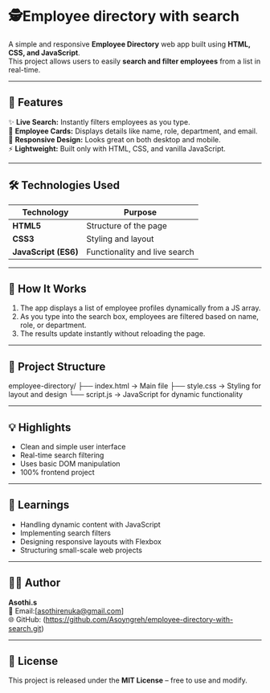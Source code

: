 # 🕵️Employee directory with search

A simple and responsive **Employee Directory** web app built using **HTML, CSS, and JavaScript**.  
This project allows users to easily **search and filter employees** from a list in real-time.  

---

## 🚀 Features

✨ **Live Search:** Instantly filters employees as you type.  
💼 **Employee Cards:** Displays details like name, role, department, and email.  
📱 **Responsive Design:** Looks great on both desktop and mobile.  
⚡ **Lightweight:** Built only with HTML, CSS, and vanilla JavaScript.  

---

## 🛠️ Technologies Used

| Technology | Purpose |
|-------------|----------|
| **HTML5** | Structure of the page |
| **CSS3** | Styling and layout |
| **JavaScript (ES6)** | Functionality and live search |

---

## 🧩 How It Works

1. The app displays a list of employee profiles dynamically from a JS array.  
2. As you type into the search box, employees are filtered based on name, role, or department.  
3. The results update instantly without reloading the page.  

---

## 📂 Project Structure
employee-directory/
├── index.html → Main file
├── style.css → Styling for layout and design
└── script.js → JavaScript for dynamic functionality


---

## 💡 Highlights

- Clean and simple user interface  
- Real-time search filtering  
- Uses basic DOM manipulation  
- 100% frontend project  

---

## 🧠 Learnings

- Handling dynamic content with JavaScript  
- Implementing search filters  
- Designing responsive layouts with Flexbox  
- Structuring small-scale web projects  

---


## 👨‍💻 Author

**Asothi.s**  
📧 Email:[asothirenuka@gmail.com]  
🌐 GitHub: (https://github.com/Asoyngreh/employee-directory-with-search.git)

---

## 🪪 License

This project is released under the **MIT License** – free to use and modify.
